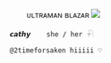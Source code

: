 ㅤㅤㅤㅤᴜʟᴛʀᴀᴍᴀɴ ʙʟᴀᴢᴀʀ
![](https://files.catbox.moe/e6ce3g.png)


       𝙘𝙖𝙩𝙝𝙮    she / her 𓍯

       @2timeforsaken hiiiii ♡
